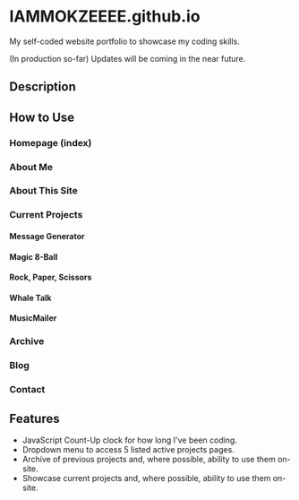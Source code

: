 # IAMMOKZEEEE.github.io

My self-coded website portfolio to showcase my coding skills.

(In production so-far) Updates will be coming in the near future.

## Description

## How to Use

### Homepage (index)
### About Me
### About This Site
### Current Projects
#### Message Generator
#### Magic 8-Ball
#### Rock, Paper, Scissors
#### Whale Talk
#### MusicMailer
### Archive
### Blog
### Contact

## Features
+ JavaScript Count-Up clock for how long I've been coding.
+ Dropdown menu to access 5 listed active projects pages.
+ Archive of previous projects and, where possible, ability to use them on-site.
+ Showcase current projects and, where possible, ability to use them on-site.

